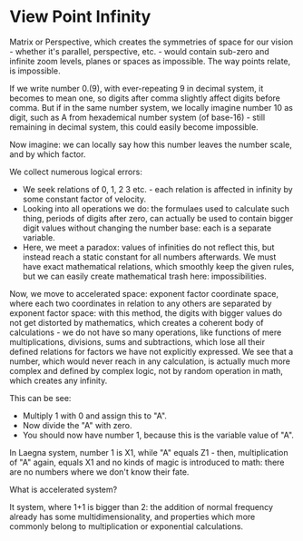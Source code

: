 # View Point Infinity

Matrix or Perspective, which creates the symmetries of space for our vision - whether it's parallel, perspective, etc. - would contain sub-zero and infinite zoom levels, planes or spaces as impossible. The way points relate, is impossible.

If we write number 0.(9), with ever-repeating 9 in decimal system, it becomes to mean one, so digits after comma slightly affect digits before comma. But if in the same number system, we locally imagine number 10 as digit, such as A from hexademical number system (of base-16) - still remaining in decimal system, this could easily become impossible.

Now imagine: we can locally say how this number leaves the number scale, and by which factor.

We collect numerous logical errors:
- We seek relations of 0, 1, 2 3 etc. - each relation is affected in infinity by some constant factor of velocity.
- Looking into all operations we do: the formulaes used to calculate such thing, periods of digits after zero, can actually be used to contain bigger digit values without changing the number base: each is a separate variable.
 - Here, we meet a paradox: values of infinities do not reflect this, but instead reach a static constant for all numbers afterwards. We must have exact mathematical relations, which smoothly keep the given rules, but we can easily create mathematical trash here: impossibilities.

Now, we move to accelerated space: exponent factor coordinate space, where each two coordinates in relation to any others are separated by exponent factor space: with this method, the digits with bigger values do not get distorted by mathematics, which creates a coherent body of calculations - we do not have so many operations, like functions of mere multiplications, divisions, sums and subtractions, which lose all their defined relations for factors we have not explicitly expressed. We see that a number, which would never reach in any calculation, is actually much more complex and defined by complex logic, not by random operation in math, which creates any infinity.

This can be see:
- Multiply 1 with 0 and assign this to "A".
- Now divide the "A" with zero.
- You should now have number 1, because this is the variable value of "A".

In Laegna system, number 1 is X1, while "A" equals Z1 - then, multiplication of "A" again, equals X1 and no kinds of magic is introduced to math: there are no numbers where we don't know their fate.

What is accelerated system?

It system, where 1+1 is bigger than 2: the addition of normal frequency already has some multidimensionality, and properties which more commonly belong to multiplication or exponential calculations.

